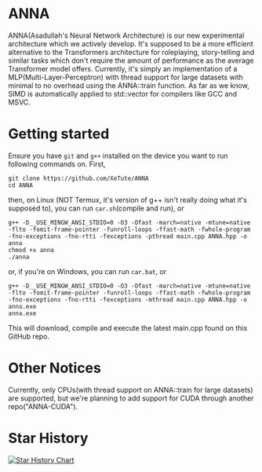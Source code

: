 # ANNA
ANNA(Asadullah's Neural Network Architecture) is our new experimental architecture which we actively develop.
It's supposed to be a more efficient alternative to the Transformers architecture for roleplaying, story-telling and similar tasks which don't require the amount of performance as the average Transformer model offers.
Currently, it's simply an implementation of a MLP(Multi-Layer-Perceptron) with thread support for large datasets with minimal to no overhead using the ANNA::train function. As far as we know, SIMD is automatically applied to std::vector for compilers like GCC and MSVC.

# Getting started
Ensure you have `git` and `g++` installed on the device you want to run following commands on.
First,
```
git clone https://github.com/XeTute/ANNA
cd ANNA
```
then, on Linux (NOT Termux, it's version of g++ isn't really doing what it's supposed to), you can run `car.sh`(compile and run), or
```
g++ -D__USE_MINGW_ANSI_STDIO=0 -O3 -Ofast -march=native -mtune=native -flto -fomit-frame-pointer -funroll-loops -ffast-math -fwhole-program -fno-exceptions -fno-rtti -fexceptions -pthread main.cpp ANNA.hpp -o anna
chmod +x anna
./anna
```
or, if you're on Windows, you can run `car.bat`, or
```
g++ -D__USE_MINGW_ANSI_STDIO=0 -O3 -Ofast -march=native -mtune=native -flto -fomit-frame-pointer -funroll-loops -ffast-math -fwhole-program -fno-exceptions -fno-rtti -fexceptions -mthread main.cpp ANNA.hpp -o anna.exe
anna.exe
```
This will download, compile and execute the latest main.cpp found on this GitHub repo.

# Other Notices
Currently, only CPUs(with thread support on ANNA::train for large datasets) are supported, but we're planning to add support for CUDA through another repo("ANNA-CUDA").

# Star History
<a href="https://star-history.com/#XeTute/ANNA&Date">
 <picture>
   <source media="(prefers-color-scheme: dark)" srcset="https://api.star-history.com/svg?repos=XeTute/ANNA&type=Date&theme=dark" />
   <source media="(prefers-color-scheme: light)" srcset="https://api.star-history.com/svg?repos=XeTute/ANNA&type=Date" />
   <img alt="Star History Chart" src="https://api.star-history.com/svg?repos=XeTute/ANNA&type=Date" />
 </picture>
</a>
